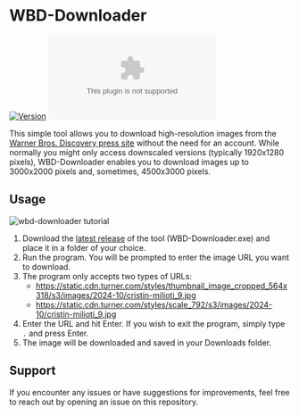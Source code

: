 # WBD-Downloader

[![Version](https://img.shields.io/github/v/release/niccoloc0/WBD-Downloader?color=%230567ff&label=Latest%20Release&style=for-the-badge)](https://github.com/niccoloc0/WBD-Downloader/releases/latest)
![GitHub Downloads (specific asset, all releases)](https://img.shields.io/github/downloads/niccoloc0/WBD-Downloader/WBD-Downloader.exe?label=Total%20Downloads&style=for-the-badge)

This simple tool allows you to download high-resolution images from the [Warner Bros. Discovery press site](https://press.wbd.com/) without the need for an account. While normally you might only access downscaled versions (typically 1920x1280 pixels), WBD-Downloader enables you to download images up to 3000x2000 pixels and, sometimes, 4500x3000 pixels.

## Usage

![wbd-downloader tutorial](https://github.com/user-attachments/assets/de38857c-7f7e-47fa-a57a-10faa2f7cf5b)

1. Download the [latest release](https://github.com/niccoloc0/WBD-Downloader/releases) of the tool (WBD-Downloader.exe) and place it in a folder of your choice.
2. Run the program. You will be prompted to enter the image URL you want to download.
3. The program only accepts two types of URLs:
    - https://static.cdn.turner.com/styles/thumbnail_image_cropped_564x318/s3/images/2024-10/cristin-milioti_9.jpg
    - https://static.cdn.turner.com/styles/scale_792/s3/images/2024-10/cristin-milioti_9.jpg
4. Enter the URL and hit Enter. If you wish to exit the program, simply type ```.```
 and press Enter.
5. The image will be downloaded and saved in your Downloads folder.

## Support
If you encounter any issues or have suggestions for improvements, feel free to reach out by opening an issue on this repository.
